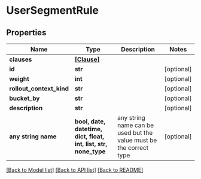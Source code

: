 # UserSegmentRule


## Properties
Name | Type | Description | Notes
------------ | ------------- | ------------- | -------------
**clauses** | [**[Clause]**](Clause.md) |  | 
**id** | **str** |  | [optional] 
**weight** | **int** |  | [optional] 
**rollout_context_kind** | **str** |  | [optional] 
**bucket_by** | **str** |  | [optional] 
**description** | **str** |  | [optional] 
**any string name** | **bool, date, datetime, dict, float, int, list, str, none_type** | any string name can be used but the value must be the correct type | [optional]

[[Back to Model list]](../README.md#documentation-for-models) [[Back to API list]](../README.md#documentation-for-api-endpoints) [[Back to README]](../README.md)


